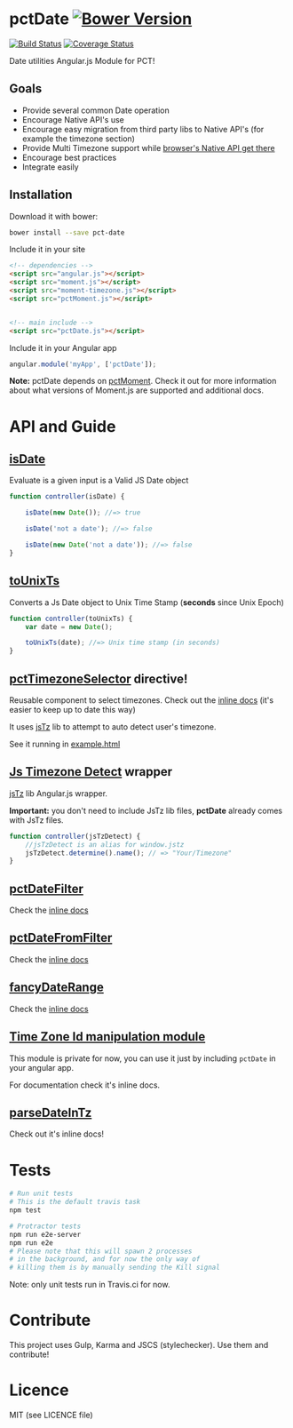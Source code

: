 pctDate [![Bower Version](https://img.shields.io/bower/v/pct-date.svg)](http://shields.io/)
=========

[![Build Status](https://travis-ci.org/percona/pctDate.svg?branch=master)](https://travis-ci.org/percona/pctDate)
[![Coverage Status](https://img.shields.io/coveralls/percona/pctDate.svg)](https://coveralls.io/r/percona/pctDate)




Date utilities Angular.js Module for PCT!

## Goals

- Provide several common Date operation
- Encourage Native API's use
- Encourage easy migration from third party libs to Native API's (for example the timezone section)
- Provide Multi Timezone support while [browser's Native API get there](https://developer.mozilla.org/en-US/docs/Web/JavaScript/Reference/Global_Objects/Intl)
- Encourage best practices
- Integrate easily 

## Installation

Download it with bower:

```sh
bower install --save pct-date
```


Include it in your site
```html
<!-- dependencies -->
<script src="angular.js"></script>
<script src="moment.js"></script>
<script src="moment-timezone.js"></script>
<script src="pctMoment.js"></script>


<!-- main include -->
<script src="pctDate.js"></script>
```




Include it in your Angular app
```javascript
angular.module('myApp', ['pctDate']);
```

**Note:** pctDate depends on [pctMoment](https://github.com/percona/pctMoment). 
Check it out for more information about what versions of Moment.js are supported
and additional docs.
 

# API and Guide

## [isDate](src/isDate.service.js)

Evaluate is a given input is a Valid JS Date object

```javascript
function controller(isDate) {

    isDate(new Date()); //=> true

    isDate('not a date'); //=> false

    isDate(new Date('not a date')); //=> false
}
```  
    

## [toUnixTs](src/toUnixTs.service.js)

Converts a Js Date object to Unix Time Stamp 
(**seconds** since Unix Epoch)
 


```javascript
function controller(toUnixTs) {
    var date = new Date();

    toUnixTs(date); //=> Unix time stamp (in seconds)
}
```  


## [pctTimezoneSelector](src/timezoneSelector/timezoneSelector.directive.js) directive!


Reusable component to select timezones.
Check out the [inline docs](src/timezoneSelector/timezoneSelector.directive.js) (it's easier to keep up to date this way)


It uses [jsTz](https://bitbucket.org/pellepim/jstimezonedetect) lib to 
attempt to auto detect user's timezone.



See it running in [example.html](example.html)





## [Js Timezone Detect](src/utils/jsTzDetect) wrapper

[jsTz](https://bitbucket.org/pellepim/jstimezonedetect) lib Angular.js wrapper.

**Important:**  you don't need to include JsTz lib files, **pctDate** already comes
with JsTz files.


```javascript
function controller(jsTzDetect) {
    //jsTzDetect is an alias for window.jstz
    jsTzDetect.determine().name(); // => "Your/Timezone"
}
```

## [pctDateFilter](src/utils/pctDateFiler)

Check the [inline docs](src/utils/pctDateFilter/pctDate.filter.js)


## [pctDateFromFilter](src/utils/pctDateFromFiler)

Check the [inline docs](src/utils/pctDateFromFilter/pctDateFrom.filter.js)

## [fancyDateRange](src/utils/fancyDateRange)

Check the [inline docs](src/utils/fancyDateRange/fancyDateRange.service.js)

##  [Time Zone Id manipulation module](src/utils/tzId)

This module is private for now, you can use it just by including `pctDate` in your
angular app.

For documentation check it's inline docs.


##  [parseDateInTz](src/utils/parseDateInTz)

Check out it's inline docs!

# Tests

```sh
# Run unit tests
# This is the default travis task
npm test

# Protractor tests
npm run e2e-server
npm run e2e
# Please note that this will spawn 2 processes
# in the background, and for now the only way of
# killing them is by manually sending the Kill signal
```
Note: only unit tests run in Travis.ci for now.

# Contribute

This project uses Gulp, Karma and JSCS (stylechecker).
Use them and contribute!

# Licence

MIT (see LICENCE file)
